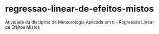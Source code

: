# regressao-linear-de-efeitos-mistos
Atividade da disciplina de Meteorologia Aplicada em ti - Regressão Linear de Efeitos Mistos
